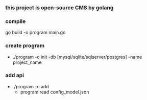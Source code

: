 ### this project is open-source CMS by golang

### compile

go build -o program main.go

### create program

-   ./program -c init -db [mysql/sqlite/sqlserver/postgres] -name project_name

### add api

-   ./program -c add
    -   program read config_model.json
